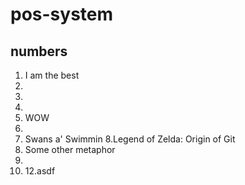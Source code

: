 # pos-system

## numbers

1. I am the best
2.
3.
4.
5. WOW
6.
7. Swans a' Swimmin
   8.Legend of Zelda: Origin of Git
8. Some other metaphor
9.
10. 12.asdf

